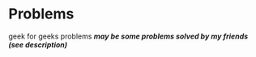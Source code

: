 # Problems
geek for geeks problems
***may be some problems solved by my friends  (see description)***
